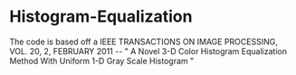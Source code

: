 # Histogram-Equalization
The code is based off a IEEE TRANSACTIONS ON IMAGE PROCESSING, VOL. 20, 2, FEBRUARY 2011 -- " A Novel 3-D Color Histogram Equalization Method With Uniform 1-D Gray Scale Histogram "
